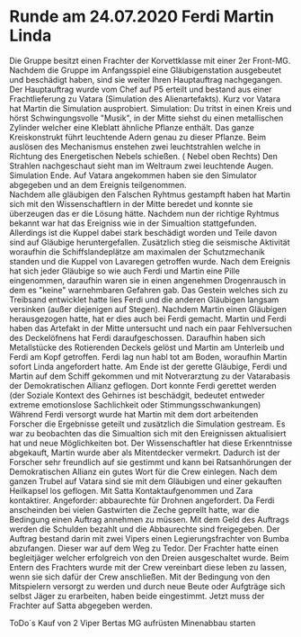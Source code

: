 # Runde am 24.07.2020  Ferdi Martin Linda 

Die Gruppe besitzt einen Frachter der Korvettklasse mit einer 2er Front-MG.
Nachdem die Gruppe im Anfangsspiel eine Gläubigenstation ausgebeutet und beschädigt haben,
sind sie weiter Ihren Hauptauftrag nachgegangen. Der Hauptauftrag wurde vom Chef auf P5 erteilt 
und bestand aus einer Frachtlieferung zu Vatara (Simulation des Alienartefakts). 
Kurz vor Vatara hat Martin die Simulation ausprobiert. Simulation: Du tritst in einen Kreis
und hörst Schwingungsvolle "Musik", in der Mitte siehst du einen metallischen Zylinder welcher eine
Kleblatt ähnliche Pflanze enthält. Das ganze Kreiskonstrukt führt leuchtende Adern genau zu dieser Pflanze.
Beim auslösen des Mechanismus enstehen zwei leuchtstrahlen welche in Richtung des Energetischen Nebels 
schießen. ( Nebel oben Rechts) Den Strahlen nachgeschaut sieht man im Weltraum zwei leuchtende Augen. Simulation Ende.
Auf Vatara angekommen haben sie den Simulator abgegeben und an dem Ereignis teilgenommen.  
Nachdem alle gläubigen den Falschen Ryhtmus gestampft haben hat Martin sich mit den Wissenschaftlern in 
der Mitte beredet und konnte sie überzeugen das er die Lösung hätte. Nachdem nun der richtige Ryhtmus bekannt war
hat das Ereigniss wie in der Simualtion stattgefunden. Allerdings ist die Kuppel dabei stark beschädigt worden und 
Teile davon sind auf Gläubige heruntergefallen. Zusätzlich stieg die seismische Aktivität woraufhin die Schiffslandeplätze
am maximalen der Schutzmechanik standen und die Kuppel von Lavaregen getroffen wurde. Nach dem Ereignis hat sich jeder 
Gläubige so wie auch Ferdi und Martin eine Pille eingenommen, daraufhin waren sie in einen angenehmen Drogenrausch 
in dem es "keine" warnehmbaren Gefahren gab. Das Gestein welches sich zu Treibsand entwicklet hatte lies Ferdi und die
anderen Gläubigen langsam versinken (außer diejenigen auf Stegen). Nachdem Martin einen Gläubigen herausgezogen hatte,
hat er dies auch bei Ferdi gemacht. Martin und Ferdi haben das Artefakt in der Mitte untersucht und nach ein paar Fehlversuchen
des Deckelöfnens hat Ferdi daraufgeschossen. Daraufhin haben sich Metallstücke des Rotierenden Deckels gelöst und Martin am Unterleib
und Ferdi am Kopf getroffen. Ferdi lag nun habl tot am Boden, woraufhin Martin sofort Linda angefordert hatte. Am Ende ist 
der gerette Gläubige, Ferdi und Martin auf dem Schiff gekommen und mit Notverarztung zu der Vatarabasis der Demokratischen Allianz geflogen.
Dort konnte Ferdi gerettet werden (der Soziale Kontext des Gehirnes ist beschädgit, bedeutet entweder extreme emotionslose Sachlichkeit oder Stimmungsschwankungen)
Während Ferdi versorgt wurde hat Martin mit dem dort arbeitenden Forscher die Ergebnisse geteilt und zusätzlich die Simulation gestream. 
Es war zu beobachten das die Simualtion sich mit den Ereignissen aktualisiert hat und neue Möglichkeiten bot. Der Wissenschaftler hat diese
Erkenntnisse abgekauft, Martin wurde aber als Mitentdecker vermekrt. Dadurch ist der Forscher sehr freundlich auf sie gestimmt und 
kann bei Ratsanhörungen der Demokratischen Allianz ein gutes Wort für die Crew einlegen. Nach dem ganzen Trubel auf Vatara
sind sie mit dem Gläubigen und einer gekauften Heilkapsel los geflogen. Mit Satta Kontaktaufgenommen und Zara kontaktirer. Angeforder: abbaurechte für Drohnen 
angefordert. Da Ferdi anscheinden bei vielen Gastwirten die Zeche geprellt hatte, war die Bedingung einen Auftrag annehmen zu müssen.
Mit dem Geld des Auftrags werden die Schulden bezahlt und die Abbaurechte sind freigegeben. 
Der Auftrag bestand darin mit zwei Vipers einen Legierungsfrachter von Bumba abzufangen. Dieser war auf dem Weg zu Tedor.
Der Frachter hatte einen begleitjäger welcher erfolgreich von den Dreien ausgeschaltet wurde. Beim Entern des Frachters
wurde mit der Crew vereinbart diese leben zu lassen, wenn sie sich dafür der Crew anschließen. Mit der Bedingung
von den Mitspielern versorgt zu werden und durch neue Beute oder Aufgträge sich selbst Jäger zu erarbeiten, haben beide eingestimmt.
Jetzt muss der Frachter auf Satta abgegeben werden. 

ToDo´s
Kauf von 2 Viper
Bertas MG aufrüsten
Minenabbau starten 